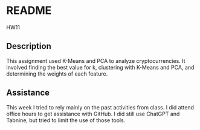 # README
HW11

## Description
This assignment used K-Means and PCA to analyze cryptocurrencies. It involved finding the best value for k, clustering with K-Means and PCA, and determining the weights of each feature.

## Assistance
This week I tried to rely mainly on the past activities from class. I did attend office hours to get assistance with GitHub. I did still use ChatGPT and Tabnine, but tried to limit the use of those tools.
